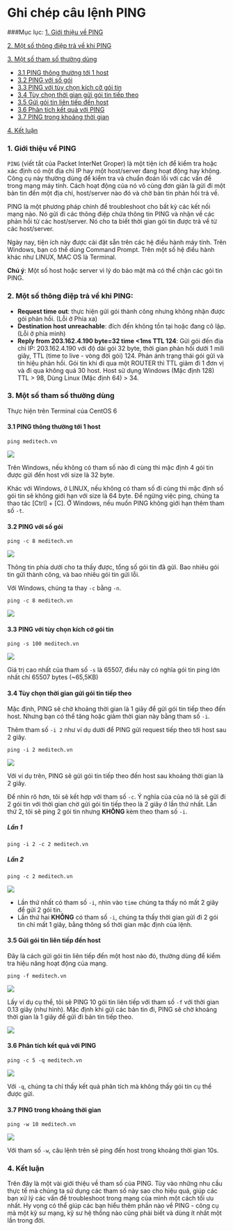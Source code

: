 # Ghi chép câu lệnh PING

###Mục lục:
[1. Giới thiệu về PING ](#1)

[2. Một số thông điệp trả về khi PING ](#2)

[3. Một số tham số thường dùng ](#3)

- [3.1 PING thông thường tới 1 host](#3.1)
- [3.2 PING với số gói ](#3.2)
- [3.3 PING với tùy chọn kích cỡ gói tin ](#3.3)
- [3.4 Tùy chọn thời gian gửi gói tin tiếp theo ](#3.4)
- [3.5 Gửi gói tin liên tiếp đến host ](#3.5)
- [3.6 Phân tích kết quả với PING ](#3.6)
- [3.7 PING trong khoảng thời gian ](#3.7)

[4. Kết luận ](#4)

<a name="1"></a>
### 1. Giới thiệu về PING

`PING` (viết tắt của Packet InterNet Groper) là một tiện ích để kiểm tra hoặc xác định có một địa chỉ IP hay một host/server đang hoạt động hay không. Công cụ này thường dùng để kiểm tra và chuẩn đoán lỗi với các vấn đề trong mạng máy tính. Cách hoạt động của nó vô cùng đơn giản là gửi đi một bản tin đến một địa chỉ, host/server nào đó và chờ bản tin phản hồi trả về.

PING là một phương pháp chính để troubleshoot cho bất kỳ các kết nối mạng nào. Nó gửi đi các thông điệp chứa thông tin PING và nhận về các phản hồi từ các host/server. Nó cho ta biết thời gian gói tin được trả về từ các host/server.

Ngày nay, tiện ích này được cài đặt sẵn trên các hệ điều hành máy tính. Trên Windows, bạn có thể dùng Command Prompt. Trên một số hệ điều hành khác như LINUX, MAC OS là Terminal.

**Chú ý**: Một số host hoặc server vì lý do bảo mật mà có thể chặn các gói tin PING.

<a name="2"></a>
### 2. Một số thông điệp trả về khi PING:

- **Request time out**: thực hiện gửi gói thành công nhưng không nhận được gói phản hồi. (Lỗi ở Phía xa)
- **Destination host unreachable**: đích đến không tồn tại hoặc đang cô lập. (Lỗi ở phía mình)
- **Reply from 203.162.4.190 byte=32 time <1ms TTL 124**: Gửi gói đến địa chỉ IP: 203.162.4.190 với độ dài gói 32 byte, thời gian phản hồi dưới 1 mili giây, TTL (time to live - vòng đời gói) 124. Phản ánh trạng thái gói gửi và tín hiệu phản hồi. Gói tin khi đi qua một ROUTER thì TTL giảm đi 1 đơn vị và đi qua không quá 30 host. Host sử dụng Windows (Mặc định 128) TTL > 98, Dùng Linux (Mặc định 64) > 34.

<a name="3"></a>
### 3. Một số tham số thường dùng

Thực hiện trên Terminal của CentOS 6
<a name="3.1"></a>
#### 3.1 PING thông thường tới 1 host

```
ping meditech.vn
```

<img src="http://image.prntscr.com/image/bef7739da03446d084fa29efdfe0bc9f.png" />

Trên Windows, nếu không có tham số nào đi cùng thì mặc định 4 gói tin được gửi đến host với size là 32 byte.

Khác với Windows, ở LINUX, nếu không có tham số đi cùng thì mặc định số gói tin sẽ không giới hạn với size là 64 byte.
Để ngừng việc ping, chúng ta thao tác [Ctrl] + [C]. Ở Windows, nếu muốn PING không giới hạn thêm tham số `-t`.
<a name="3.2"></a>
#### 3.2 PING với số gói

```
ping -c 8 meditech.vn
```
<img src="http://image.prntscr.com/image/0cacc8b12f1c42309078ee012c62b8bd.png" />

Thông tin phía dưới cho ta thấy được, tổng số gói tin đã gửi. Bao nhiêu gói tin gửi thành công, và bao nhiêu gói tin gửi lỗi.

Với Windows, chúng ta thay `-c` bằng `-n`.

```
ping -c 8 meditech.vn
```

<img src="http://image.prntscr.com/image/4b7cc2907aae4ef5a2ad559a5709d1ca.png" />

<a name="3.3"></a>
#### 3.3 PING với tùy chọn kích cỡ gói tin

```
ping -s 100 meditech.vn
```

<img src="http://image.prntscr.com/image/635b7e77273743c2bc7da5d13f968d25.png" />

Giá trị cao nhất của tham số `-s` là 65507, điều này có nghĩa gói tin ping lớn nhất chỉ 65507 bytes (~65,5KB)
<a name="3.4"></a>
#### 3.4 Tùy chọn thời gian gửi gói tin tiếp theo

Mặc định, PING sẽ chờ khoảng thời gian là 1 giây để gửi gói tin tiếp theo đến host. Nhưng bạn có thể tăng hoặc giảm thời gian này bằng tham số `-i`.

Thêm tham số `-i 2` như ví dụ dưới để PING gửi request tiếp theo tới host sau 2 giây.
```
ping -i 2 meditech.vn
```

<img src="http://image.prntscr.com/image/0590355b5a6b4512a26bb6eddb04d95d.png" />

Với ví dụ trên, PING sẽ gửi gói tin tiếp theo đến host sau khoảng thời gian là 2 giây.

Để nhìn rõ hơn, tôi sẽ kết hợp với tham số `-c`. Ý nghĩa của của nó là sẽ gửi đi 2 gói tin với thời gian chờ gửi gói tin tiếp theo là 2 giây ở lần thứ nhất. Lần thứ 2, tôi sẽ ping 2 gói tin nhưng **KHÔNG** kèm theo tham số `-i`.

##### Lần 1

```
ping -i 2 -c 2 meditech.vn
```

##### Lần 2

```
ping -c 2 meditech.vn
```

<img src="http://image.prntscr.com/image/43698ea0d91f4969b87fd9c9449cd0f0.png" />


- Lần thứ nhất có tham số `-i`, nhìn vào `time` chúng ta thấy nó mất 2 giây để gửi 2 gói tin. 
- Lần thứ hai **KHÔNG** có tham số `-i`, chúng ta thấy thời gian gửi đi 2 gói tin chỉ mất 1 giây, bằng thông số thời gian mặc định của lệnh.

<a name="3.5"></a>
#### 3.5 Gửi gói tin liên tiếp đến host

Đây là cách gửi gói tin liên tiếp đến một host nào đó, thường dùng để kiểm tra hiệu năng hoạt động của mạng.

```
ping -f meditech.vn
```

<img src="http://image.prntscr.com/image/3f29f70a542142c09ad9bac83ed82ad9.png" />

Lấy ví dụ cụ thể, tôi sẽ PING 10 gói tin liên tiếp với tham số `-f` với thời gian 0.13 giây (như hình). Mặc định khi gửi các bản tin đi, PING sẽ chờ khoảng thời gian là 1 giây để gửi đi bản tin tiếp theo.

<img src="http://image.prntscr.com/image/8aa1d281becc4a13988d3f96e3f9fdad.png" />

<a name="3.6"></a>
#### 3.6 Phân tích kết quả với PING

```
ping -c 5 -q meditech.vn
```

<img src="http://image.prntscr.com/image/c0bd1e3bfafb413b9b776ac08fdbc75b.png" />

Với `-q`, chúng ta chỉ thấy kết quả phân tích mà không thấy gói tin cụ thể được gửi.
<a name="3.7"></a>

#### 3.7 PING trong khoảng thời gian

```
ping -w 10 meditech.vn
```

<img src="http://image.prntscr.com/image/3288f033403a4803abcbbbc065a53367.png" />

Với tham số `-w`, câu lệnh trên sẽ ping đến host trong khoảng thời gian 10s.

<a name="4"></a>
### 4. Kết luận

Trên đây là một vài giới thiệu về tham số của PING. Tùy vào những nhu cầu thực tế mà chúng ta sử dụng các tham số này sao cho hiệu quả, giúp các bạn xử lý các vấn đề troubleshoot trong mạng của mình một cách tối ưu nhất. Hy vọng có thể giúp các bạn hiểu thêm phần nào về PING - công cụ mà một kỹ sư mạng, kỹ sư hệ thống nào cũng phải biết và dùng ít nhất một lần trong đời.